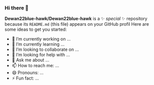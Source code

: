 ### Hi there 👋


**Dewan22blue-hawk/Dewan22blue-hawk** is a ✨ _special_ ✨ repository because its `README.md` (this file) appears on your GitHub profil
Here are some ideas to get you started:

- 🔭 I’m currently working on ...
- 🌱 I’m currently learning ...
- 👯 I’m looking to collaborate on ...
- 🤔 I’m looking for help with ...
- 💬 Ask me about ...
- 📫 How to reach me: ...
- 😄 Pronouns: ...
- ⚡ Fun fact: ...

